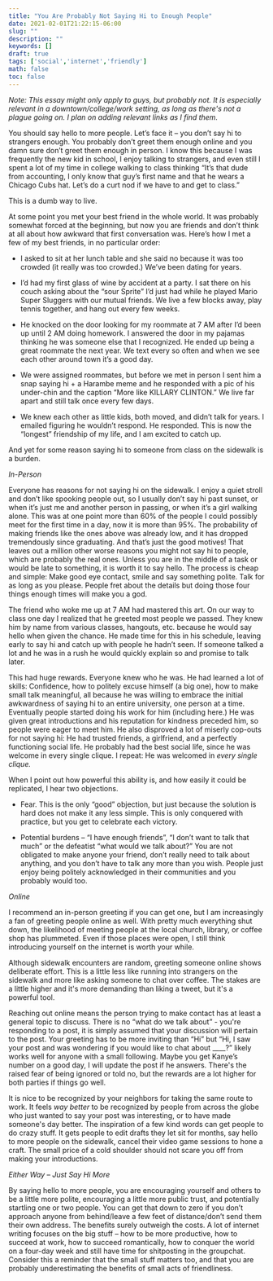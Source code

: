 ```yaml
---
title: "You Are Probably Not Saying Hi to Enough People"
date: 2021-02-01T21:22:15-06:00
slug: ""
description: ""
keywords: []
draft: true
tags: ['social','internet','friendly']
math: false
toc: false
---
```


*Note: This essay might only apply to guys, but probably not. It is especially relevant in a downtown/college/work setting, as long as there's not a plague going on. I plan on adding relevant links as I find them.*

You should say hello to more people. Let’s face it – you don’t say hi to strangers enough. You probably don’t greet them enough online and you damn sure don’t greet them enough in person. I know this because I was frequently the new kid in school, I enjoy talking to strangers, and even still I spent a lot of my time in college walking to class thinking “It’s that dude from accounting, I only know that guy’s first name and that he wears a Chicago Cubs hat. Let’s do a curt nod if we have to and get to class.” 

This is a dumb way to live. 

At some point you met your best friend in the whole world. It was probably somewhat forced at the beginning, but now you are friends and don’t think at all about how awkward that first conversation was. Here’s how I met a few of my best friends, in no particular order:

+ I asked to sit at her lunch table and she said no because it was too crowded (it really was too crowded.) We’ve been dating for years.

+ I’d had my first glass of wine by accident at a party. I sat there on his couch asking about the “sour Sprite” I’d just had while he played Mario Super Sluggers with our mutual friends. We live a few blocks away, play tennis together, and hang out every few weeks.

+ He knocked on the door looking for my roommate at 7 AM after I’d been up until 2 AM doing homework. I answered the door in my pajamas thinking he was someone else that I recognized. He ended up being a great roommate the next year. We text every so often and when we see each other around town it’s a good day.

+ We were assigned roommates, but before we met in person I sent him a snap saying hi + a Harambe meme and he responded with a pic of his under-chin and the caption “More like KILLARY CLINTON.” We live far apart and still talk once every few days.

+ We knew each other as little kids, both moved, and didn’t talk for years. I emailed figuring he wouldn’t respond. He responded. This is now the “longest” friendship of my life, and I am excited to catch up.

And yet for some reason saying hi to someone from class on the sidewalk is a burden.

_In-Person_

Everyone has reasons for not saying hi on the sidewalk. I enjoy a quiet stroll and don’t like spooking people out, so I usually don’t say hi past sunset, or when it’s just me and another person in passing, or when it’s a girl walking alone. This was at one point more than 60% of the people I could possibly meet for the first time in a day, now it is more than 95%. The probability of making friends like the ones above was already low, and it has dropped tremendously since graduating. And that’s just the good motives! That leaves out a million other worse reasons you might not say hi to people, which are probably the real ones. Unless you are in the middle of a task or would be late to something, it is worth it to say hello. The process is cheap and simple: Make good eye contact, smile and say something polite. Talk for as long as you please. People fret about the details but doing those four things enough times will make you a god.

The friend who woke me up at 7 AM had mastered this art. On our way to class one day I realized that he greeted most people we passed. They knew him by name from various classes, hangouts, etc. because he would say hello when given the chance. He made time for this in his schedule, leaving early to say hi and catch up with people he hadn’t seen. If someone talked a lot and he was in a rush he would quickly explain so and promise to talk later.

This had huge rewards. Everyone knew who he was. He had learned a lot of skills: Confidence, how to politely excuse himself (a big one), how to make small talk meaningful, all because he was willing to embrace the initial awkwardness of saying hi to an entire university, one person at a time. Eventually people started doing his work for him (including here.) He was given great introductions and his reputation for kindness preceded him, so people were eager to meet him. He also disproved a lot of miserly cop-outs for not saying hi: He had trusted friends, a girlfriend, and a perfectly functioning social life. He probably had the best social life, since he was welcome in every single clique. I repeat: He was welcomed in *every single clique.*

When I point out how powerful this ability is, and how easily it could be replicated, I hear two objections.

+ Fear. This is the only “good” objection, but just because the solution is hard does not make it any less simple. This is only conquered with practice, but you get to celebrate each victory.

+ Potential burdens – “I have enough friends”, “I don’t want to talk that much” or the defeatist “what would we talk about?” You are not obligated to make anyone your friend, don’t really need to talk about anything, and you don’t have to talk any more than you wish. People just enjoy being politely acknowledged in their communities and you probably would too.

_Online_

I recommend an in-person greeting if you can get one, but I am increasingly a fan of greeting people online as well. With pretty much everything shut down, the likelihood of meeting people at the local church, library, or coffee shop has plummeted. Even if those places were open, I still think introducing yourself on the internet is worth your while. 

Although sidewalk encounters are random, greeting someone online shows deliberate effort. This is a little less like running into strangers on the sidewalk and more like asking someone to chat over coffee. The stakes are a little higher and it's more demanding than liking a tweet, but it's a powerful tool.

Reaching out online means the person trying to make contact has at least a general topic to discuss. There is no “what do we talk about” - you're responding to a post, it is simply assumed that your discussion will pertain to the post. Your greeting has to be more inviting than “Hi” but “Hi, I saw your post and was wondering if you would like to chat about ____?” likely works well for anyone with a small following. Maybe you get Kanye’s number on a good day, I will update the post if he answers. There's the raised fear of being ignored or told no, but the rewards are a lot higher for both parties if things go well.

It is nice to be recognized by your neighbors for taking the same route to work. It feels *way better* to be recognized by people from across the globe who just wanted to say your post was interesting, or to have made someone's day better. The inspiration of a few kind words can get people to do crazy stuff. It gets people to edit drafts they let sit for months, say hello to more people on the sidewalk, cancel their video game sessions to hone a craft. The small price of a cold shoulder should not scare you off from making your introductions.

_Either Way – Just Say Hi More_

By saying hello to more people, you are encouraging yourself and others to be a little more polite, encouraging a little more public trust, and potentially startling one or two people. You can get that down to zero if you don’t approach anyone from behind/leave a few feet of distance/don’t send them their own address. The benefits surely outweigh the costs.
A lot of internet writing focuses on the big stuff – how to be more productive, how to succeed at work, how to succeed romantically, how to conquer the world on a four-day week and still have time for shitposting in the groupchat. Consider this a reminder that the small stuff matters too, and that you are probably underestimating the benefits of small acts of friendliness. 
